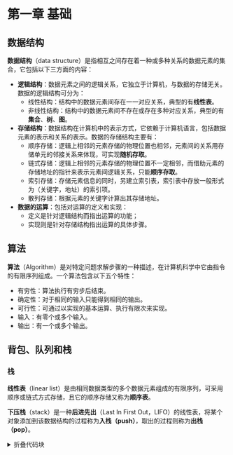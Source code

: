 # 第一章 基础

## 数据结构

**数据结构**（data structure）是指相互之间存在着一种或多种关系的数据元素的集合，它包括以下三方面的内容：

- **逻辑结构**：数据元素之间的逻辑关系，它独立于计算机，与数据的存储无关。数据的逻辑结构可分为：
  - 线性结构：结构中的数据元素间存在一一对应关系，典型的有**线性表**。
  - 非线性结构：结构中的数据元素间不存在或存在多种对应关系，典型的有**集合**、**树**、**图**。
- **存储结构**：数据结构在计算机中的表示方式，它依赖于计算机语言，包括数据元素的表示和关系的表示。数据的存储结构主要有：
  - 顺序存储：逻辑上相邻的元素存储的物理位置也相邻，元素间的关系用存储单元的邻接关系来体现，可实现**随机存取**。
  - 链式存储：逻辑上相邻的元素存储的物理位置不一定相邻，而借助元素的存储地址的指针来表示元素间逻辑关系，只能**顺序存取**。
  - 索引存储：存储元素信息的同时，另建立索引表，索引表中存放一般形式为（关键字，地址）的索引项。
  - 散列存储：根据元素的关键字计算出其存储地址。
- **数据的运算**：包括对运算的定义和实现：
  - 定义是针对逻辑结构而指出运算的功能；
  - 实现则是针对存储结构指出运算的具体步骤。

## 算法

**算法**（Algorithm）是对特定问题求解步骤的一种描述，在计算机科学中它由指令的有限序列组成。一个算法包含以下五个特性：
- 有穷性：算法执行有穷步后结束。
- 确定性：对于相同的输入只能得到相同的输出。
- 可行性：可通过以实现的基本运算、执行有限次来实现。
- 输入：有零个或多个输入。
- 输出：有一个或多个输出。

## 背包、队列和栈

### 栈

**线性表**（linear list）是由相同数据类型的多个数据元素组成的有限序列，可采用顺序或链式方式存储，且它的顺序存储又称为**顺序表**。

**下压栈**（stack）是一种**后进先出**（Last In First Out，LIFO）的线性表，将某个对象添加到该数据结构的过程称为**入栈（push）**，取出的过程则称为**出栈（pop）**。

<details>
  <summary>折叠代码块</summary>
  <pre><code> 

import java.util.Iterator;
import java.util.NoSuchElementException;

public class Stack<Item> implements Iterable<Item> {
    private Node first; // 栈顶
    private int n; // 元素数量

    private class Node {
        Item item;
        Node next;
    }

    public Stack() {
        first = null;
        n = 0;
    }

    public boolean isEmpty() {
        return first == null;
    }

    public int size() {
        return n;
    }

    public void push(Item item) {
        Node oldfirst = first;
        first = new Node();
        first.item = item;
        first.next = oldfirst;
        n++;
    }

    public Item pop() {
        if (isEmpty()) 
            throw new NoSuchElementException("Stack underflow");

        Item item = first.item;
        first = first.next;
        n--;
        return item;
    }

    public Iterator<Item> iterator() {
        return new ListIterator();
    }

    private class ListIterator implements Iterator<Item> {
        private Node current;

        public ListIterator() {
            current = first;
        }

        public boolean hasNext() {
            return current != null;
        }

        public void remove() {
            throw new UnsupportedOperationException();
        }

        public Item next() {
            Item item = current.item;
            current = current.next;
            return item;
        }
    }
}
  </code></pre>
</details>